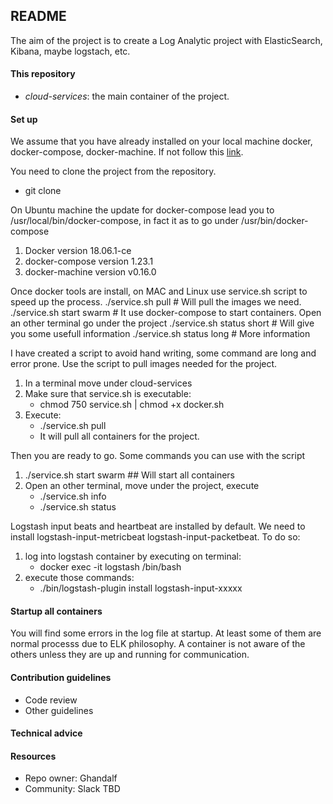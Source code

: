 ## README
The aim of the project is to create a Log Analytic project with ElasticSearch, Kibana, maybe logstach, etc.

#### This repository
 * *cloud-services*: the main container of the project.

#### Set up
We assume that you have already installed on your local machine docker, docker-compose, docker-machine.
If not follow this [link](https://docs.docker.com/install/).

You need to clone the project from the repository. 
- git clone <url>

On Ubuntu machine the update for docker-compose lead you to /usr/local/bin/docker-compose, in fact it as to go under /usr/bin/docker-compose
1. Docker version 18.06.1-ce
2. docker-compose version 1.23.1
3. docker-machine version v0.16.0

Once docker tools are install, on MAC and Linux use service.sh script to speed up the process.
./service.sh pull # Will pull the images we need.
./service.sh start swarm # It use docker-compose to start containers.
Open an other terminal go under the project
./service.sh status short # Will give you some usefull information
./service.sh status long # More information

I have created a script to avoid hand writing, some command are long and error prone.
Use the script to pull images needed for the project. 
1. In a terminal move under cloud-services
2. Make sure that service.sh is executable: 
   - chmod 750 service.sh | chmod +x docker.sh
3. Execute: 
   - ./service.sh pull
    - It will pull all containers for the project.

Then you are ready to go.
Some commands you can use with the script
1. ./service.sh start swarm   ## Will start all containers 
2. Open an other terminal, move under the project, execute
   - ./service.sh info
   - ./service.sh status

Logstash input beats and heartbeat are installed by default. We need to install logstash-input-metricbeat logstash-input-packetbeat. To do so:
1. log into logstash container by executing on terminal: 
   - docker exec -it logstash /bin/bash
2. execute those commands:
   - ./bin/logstash-plugin install logstash-input-xxxxx

#### Startup all containers ####
You will find some errors in the log file at startup. At least some of them are normal processs due 
to ELK philosophy. A container is not aware of the others unless they are up and running for communication.

#### Contribution guidelines
* Code review
* Other guidelines

#### Technical advice


#### Resources
* Repo owner: Ghandalf
* Community: Slack TBD
